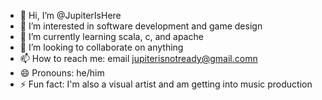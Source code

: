 - 👋 Hi, I’m @JupiterIsHere
- 👀 I’m interested in software development and game design
- 🌱 I’m currently learning scala, c, and apache
- 💞️ I’m looking to collaborate on anything 
- 📫 How to reach me: email jupiterisnotready@gmail.comn
- 😄 Pronouns: he/him
- ⚡ Fun fact: I'm also a visual artist and am getting into music production

<!---
JupiterIsHere/JupiterIsHere is a ✨ special ✨ repository because its `README.md` (this file) appears on your GitHub profile.
You can click the Preview link to take a look at your changes.
--->
